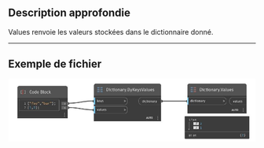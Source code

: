 ## Description approfondie
Values renvoie les valeurs stockées dans le dictionnaire donné.
___
## Exemple de fichier

![Values](./DesignScript.Builtin.Dictionary.Values_img.jpg)

